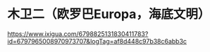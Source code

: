 # 木卫二（欧罗巴Europa，海底文明）
https://www.ixigua.com/6798825131830411783?id=6797965008970973707&logTag=af8d448c97b38c6abb3c
